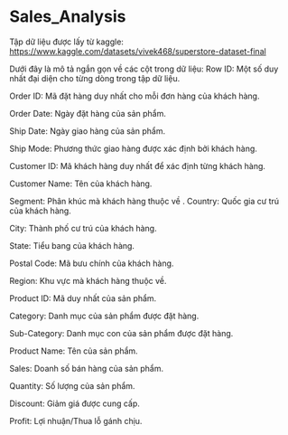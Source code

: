 # Sales_Analysis

Tập dữ liệu được lấy từ kaggle: https://www.kaggle.com/datasets/vivek468/superstore-dataset-final

Dưới đây là mô tả ngắn gọn về các cột trong dữ liệu:
Row ID: Một số duy nhất đại diện cho từng dòng trong tập dữ liệu.

Order ID: Mã đặt hàng duy nhất cho mỗi đơn hàng của khách hàng.

Order Date: Ngày đặt hàng của sản phẩm.

Ship Date: Ngày giao hàng của sản phẩm.

Ship Mode: Phương thức giao hàng được xác định bởi khách hàng.

Customer ID: Mã khách hàng duy nhất để xác định từng khách hàng.

Customer Name: Tên của khách hàng.

Segment: Phân khúc mà khách hàng thuộc về
.
Country: Quốc gia cư trú của khách hàng.

City: Thành phố cư trú của khách hàng.

State: Tiểu bang của khách hàng.

Postal Code: Mã bưu chính của khách hàng.

Region: Khu vực mà khách hàng thuộc về.

Product ID: Mã duy nhất của sản phẩm.

Category: Danh mục của sản phẩm được đặt hàng.

Sub-Category: Danh mục con của sản phẩm được đặt hàng.

Product Name: Tên của sản phẩm.

Sales: Doanh số bán hàng của sản phẩm.

Quantity: Số lượng của sản phẩm.

Discount: Giảm giá được cung cấp.

Profit: Lợi nhuận/Thua lỗ gánh chịu.
